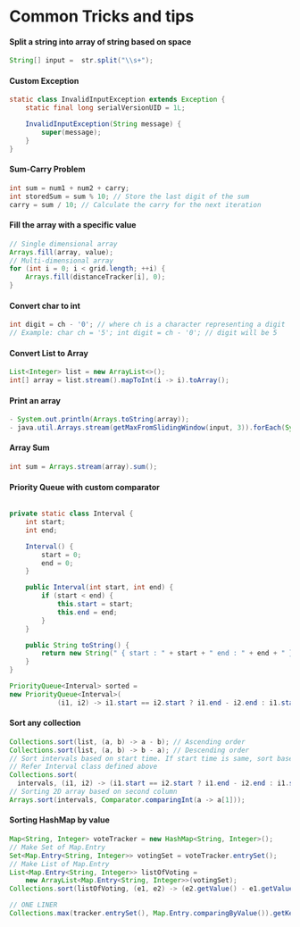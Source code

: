 # Common Tricks and tips

#### Split a string into array of string based on space
```java
String[] input =  str.split("\\s+");
```

#### Custom Exception
```java
static class InvalidInputException extends Exception {
    static final long serialVersionUID = 1L;

    InvalidInputException(String message) {
        super(message);
    }
}
```

#### Sum-Carry Problem
```java
int sum = num1 + num2 + carry;
int storedSum = sum % 10; // Store the last digit of the sum
carry = sum / 10; // Calculate the carry for the next iteration
```

#### Fill the array with a specific value
```java
// Single dimensional array
Arrays.fill(array, value);
// Multi-dimensional array
for (int i = 0; i < grid.length; ++i) {
    Arrays.fill(distanceTracker[i], 0);
}
```

#### Convert char to int
```java
int digit = ch - '0'; // where ch is a character representing a digit
// Example: char ch = '5'; int digit = ch - '0'; // digit will be 5
```

#### Convert List to Array
```java
List<Integer> list = new ArrayList<>();
int[] array = list.stream().mapToInt(i -> i).toArray();
```

#### Print an array
```java
- System.out.println(Arrays.toString(array));
- java.util.Arrays.stream(getMaxFromSlidingWindow(input, 3)).forEach(System.out::println);
 ```
#### Array Sum
```java
int sum = Arrays.stream(array).sum();
```

#### Priority Queue with custom comparator
```java

private static class Interval {
    int start;
    int end;

    Interval() {
        start = 0;
        end = 0;
    }

    public Interval(int start, int end) {
        if (start < end) {
            this.start = start;
            this.end = end;
        }
    }

    public String toString() {
        return new String(" { start : " + start + " end : " + end + " }\n");
    }
}

PriorityQueue<Interval> sorted =
new PriorityQueue<Interval>(
            (i1, i2) -> i1.start == i2.start ? i1.end - i2.end : i1.start - i2.start);
```

#### Sort any collection
```java
Collections.sort(list, (a, b) -> a - b); // Ascending order
Collections.sort(list, (a, b) -> b - a); // Descending order
// Sort intervals based on start time. If start time is same, sort based on end time.
// Refer Interval class defined above
Collections.sort(
  intervals, (i1, i2) -> (i1.start == i2.start ? i1.end - i2.end : i1.start - i2.start));
// Sorting 2D array based on second column
Arrays.sort(intervals, Comparator.comparingInt(a -> a[1]));
```

#### Sorting HashMap by value
```java
Map<String, Integer> voteTracker = new HashMap<String, Integer>();
// Make Set of Map.Entry
Set<Map.Entry<String, Integer>> votingSet = voteTracker.entrySet();
// Make List of Map.Entry
List<Map.Entry<String, Integer>> listOfVoting =
    new ArrayList<Map.Entry<String, Integer>>(votingSet);
Collections.sort(listOfVoting, (e1, e2) -> (e2.getValue() - e1.getValue()));

// ONE LINER
Collections.max(tracker.entrySet(), Map.Entry.comparingByValue()).getKey();
```
